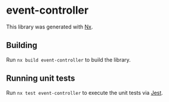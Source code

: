 # event-controller

This library was generated with [Nx](https://nx.dev).

## Building

Run `nx build event-controller` to build the library.

## Running unit tests

Run `nx test event-controller` to execute the unit tests via [Jest](https://jestjs.io).
